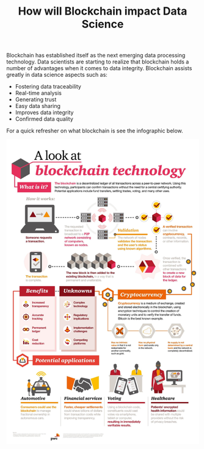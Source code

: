 ﻿---
title: "How will Blockchain impact Data Science"
layout: post
use_code: true
---

﻿﻿﻿Blockchain has established itself as the next emerging data processing
technology. Data scientists are starting to realize that blockchain holds a
number of advantages when it comes to data integrity. Blockchain assists greatly
in data science aspects such as: 
- Fostering data traceability
- Real-time analysis
- Generating trust
- Easy data sharing
- Improves data integrity
- Confirmed data quality

For a quick refresher on what blockchain is see the infographic below.

<div>
<img src="media/a8d21144c0e57f412a2a0f3d9d138e1e.jpg">
</div>









